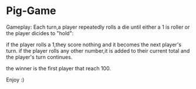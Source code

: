 # Pig-Game
Gameplay:
Each turn,a player repeatedly rolls a die until
either a 1 is roller or the player dicides to "hold":

 if the player rolls a 1,they score nothing and it becomes the next player's turn.
 if the player rolls any other number,it is added to their current total and
 the player's turn continues.

the winner is the first player that reach 100.
  
Enjoy :)
